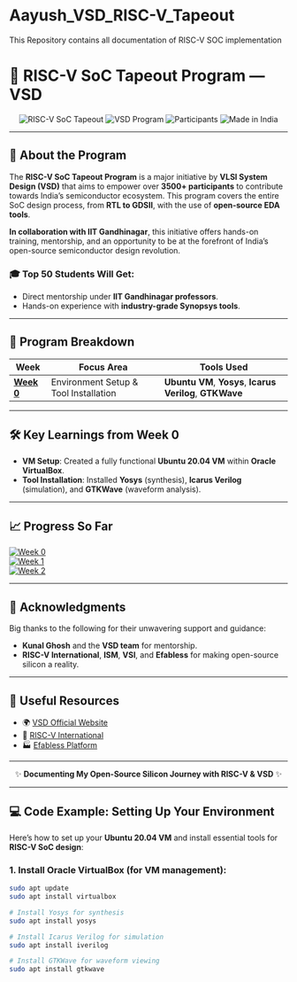 # Aayush_VSD_RISC-V_Tapeout
This Repository contains all documentation of RISC-V SOC implementation

# 🚀 RISC-V SoC Tapeout Program — VSD

<div align="center">

![RISC-V SoC Tapeout](https://img.shields.io/badge/RISC--V%20SoC%20Tapeout-4c8bf5?style=for-the-badge&logo=riscv)
![VSD Program](https://img.shields.io/badge/VSD%20Program-fe3d2f?style=for-the-badge)
![Participants](https://img.shields.io/badge/Participants-3500%2B-00cc00?style=for-the-badge)
![Made in India](https://img.shields.io/badge/Made%20in%20India-ff9933?style=for-the-badge)

</div>

---

## 🎯 **About the Program**

The **RISC-V SoC Tapeout Program** is a major initiative by **VLSI System Design (VSD)** that aims to empower over **3500+ participants** to contribute towards India’s semiconductor ecosystem. This program covers the entire SoC design process, from **RTL to GDSII**, with the use of **open-source EDA tools**.

**In collaboration with IIT Gandhinagar**, this initiative offers hands-on training, mentorship, and an opportunity to be at the forefront of India’s open-source semiconductor design revolution.

### 🎓 **Top 50 Students Will Get**:
- Direct mentorship under **IIT Gandhinagar professors**.
- Hands-on experience with **industry-grade Synopsys tools**.

---

## 📅 **Program Breakdown**

| **Week** | **Focus Area**                        | **Tools Used**            |
|----------|---------------------------------------|---------------------------|
| [**Week 0**](Week0/README.md) | Environment Setup & Tool Installation | **Ubuntu VM**, **Yosys**, **Icarus Verilog**, **GTKWave** |

---

## 🛠 **Key Learnings from Week 0**

- **VM Setup**: Created a fully functional **Ubuntu 20.04 VM** within **Oracle VirtualBox**.
- **Tool Installation**: Installed **Yosys** (synthesis), **Icarus Verilog** (simulation), and **GTKWave** (waveform analysis).

---

## 📈 **Progress So Far**

[![Week 0](https://img.shields.io/badge/Week%200-Completed-28a745?style=for-the-badge)](https://github.com/Nirbhay1909/Nirbhay_VSD-Tapeout-Program/tree/main/Week0)  
[![Week 1](https://img.shields.io/badge/Week%201-🚧%20In%20Progress-ffcc00?style=for-the-badge)](https://github.com/Nirbhay1909/Nirbhay_VSD-Tapeout-Program/tree/main/Week1)  
[![Week 2](https://img.shields.io/badge/Week%202-Upcoming-17a2b8?style=for-the-badge)](https://github.com/Nirbhay1909/Nirbhay_VSD-Tapeout-Program/tree/main/Week2)

---

## 🙌 **Acknowledgments**

Big thanks to the following for their unwavering support and guidance:

- **Kunal Ghosh** and the **VSD team** for mentorship.
- **RISC-V International**, **ISM**, **VSI**, and **Efabless** for making open-source silicon a reality.

---

## 🔗 **Useful Resources**

- 🌍 [VSD Official Website](https://vsdiat.vlsisystemdesign.com/)
- 📖 [RISC-V International](https://riscv.org/)
- 🏭 [Efabless Platform](https://efabless.com/)

---

<div align="center">

✨ **Documenting My Open-Source Silicon Journey with RISC-V & VSD** ✨

</div>

---

## 💻 **Code Example: Setting Up Your Environment**

Here’s how to set up your **Ubuntu 20.04 VM** and install essential tools for **RISC-V SoC design**:

### 1. **Install Oracle VirtualBox** (for VM management):

```bash
sudo apt update
sudo apt install virtualbox

# Install Yosys for synthesis
sudo apt install yosys

# Install Icarus Verilog for simulation
sudo apt install iverilog

# Install GTKWave for waveform viewing
sudo apt install gtkwave


